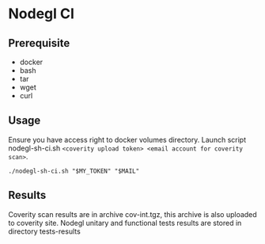 # Nodegl CI 

## Prerequisite
- docker
- bash
- tar
- wget
- curl
 
## Usage
Ensure you have access right to docker volumes directory.
Launch script nodegl-sh-ci.sh `<coverity upload token> <email account for coverity scan>`.
```shell
./nodegl-sh-ci.sh "$MY_TOKEN" "$MAIL"
```

## Results
Coverity scan results are in archive cov-int.tgz, this archive is also uploaded to coverity site.
Nodegl unitary and functional tests results are stored in directory tests-results
